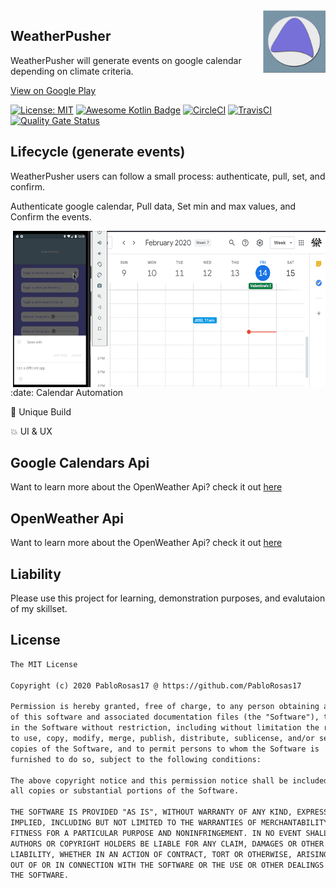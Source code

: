 
<a href="https://palupis.com/#/">
    <img src="https://github.com/PabloRosas17/WeatherPusher/blob/master/release/weatherpusher_round_logo.png" alt="SwiftTruck Logo" title="WeatherPusher" align="right" height="100" />
</a>

## WeatherPusher
WeatherPusher will generate events on google calendar depending on climate criteria. 

[View on Google Play](https://play.google.com/store/apps/details?id=weather.pusher) 

[![License: MIT](https://img.shields.io/badge/License-MIT-yellow.svg)](https://opensource.org/licenses/MIT)
[![Awesome Kotlin Badge](https://kotlin.link/awesome-kotlin.svg)](https://github.com/KotlinBy/awesome-kotlin)
[![CircleCI](https://circleci.com/gh/PabloRosas17/WeatherPusher.svg?style=shield&circle-token=043d3aab3a2d9b0f2607e5842962616122e6b7df)](https://circleci.com/gh/PabloRosas17/WeatherPusher)
[![TravisCI](https://travis-ci.com/PabloRosas17/WeatherPusher.svg?branch=master)](https://travis-ci.com/PabloRosas17/WeatherPusher)
[![Quality Gate Status](https://sonarcloud.io/api/project_badges/measure?project=PabloRosas17_WeatherPusher&metric=alert_status)](https://sonarcloud.io/dashboard?id=PabloRosas17_WeatherPusher)

## Lifecycle (generate events)
WeatherPusher users can follow a small process: authenticate, pull, set, and confirm.

Authenticate google calendar, Pull data, Set min and max values, and Confirm the events. 

<p>
<img align="right" src="https://github.com/PabloRosas17/WeatherPusher/blob/master/screenshots/gif/wp0.gif" width="500" height="250" />
</p>

<p>
:date: Calendar Automation

:wrench: Unique Build

:boom: UI & UX
</p>

## Google Calendars Api
Want to learn more about the OpenWeather Api? check it out [here](https://developers.google.com/calendar/overview)

## OpenWeather Api
Want to learn more about the OpenWeather Api? check it out [here](https://openweathermap.org/api)

## Liability 
Please use this project for learning, demonstration purposes, and evalutaion of my skillset.

## License
```xml
The MIT License

Copyright (c) 2020 PabloRosas17 @ https://github.com/PabloRosas17

Permission is hereby granted, free of charge, to any person obtaining a copy
of this software and associated documentation files (the "Software"), to deal
in the Software without restriction, including without limitation the rights
to use, copy, modify, merge, publish, distribute, sublicense, and/or sell
copies of the Software, and to permit persons to whom the Software is
furnished to do so, subject to the following conditions:

The above copyright notice and this permission notice shall be included in
all copies or substantial portions of the Software.

THE SOFTWARE IS PROVIDED "AS IS", WITHOUT WARRANTY OF ANY KIND, EXPRESS OR
IMPLIED, INCLUDING BUT NOT LIMITED TO THE WARRANTIES OF MERCHANTABILITY,
FITNESS FOR A PARTICULAR PURPOSE AND NONINFRINGEMENT. IN NO EVENT SHALL THE
AUTHORS OR COPYRIGHT HOLDERS BE LIABLE FOR ANY CLAIM, DAMAGES OR OTHER
LIABILITY, WHETHER IN AN ACTION OF CONTRACT, TORT OR OTHERWISE, ARISING FROM,
OUT OF OR IN CONNECTION WITH THE SOFTWARE OR THE USE OR OTHER DEALINGS IN
THE SOFTWARE.
```
